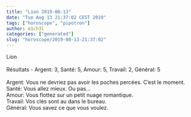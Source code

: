 ```yaml
---
title: "Lion 2019-08-13"
date: "Tue Aug 13 21:37:02 CEST 2019"
tags: ["horoscope", "pipotron"]
author: m1ch3l
categories: ["generated"]
slug: "horoscope/2019-08-13-21:37:02"
---
```


Lion<br>
<br>
Résultats - Argent: 3, Santé: 5, Amour: 5, Travail: 2, Général: 5<br>
<br>
Argent:  Vous ne devriez pas avoir les poches percées. C’est le moment.<br>
Santé:   Vous allez mieux. Ou pas...<br>
Amour:   Vous flottez sur un petit nuage romantique. <br>
Travail: Vos clés sont au dans le bureau. <br>
Général: Vous savez ce que vous voulez.<br>
